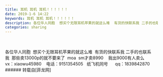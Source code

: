 ```yaml
---
title: 耳机 耳机 耳机！！！！！！
date: 2019-1-6 14:22
keywords: 耳机 耳机 耳机！！！！！！
description: 各位华人同胞  想买个无限耳机苹果的就这么难  有货的快联系我 二手的也联系我  那些卖13000p的就不要来了  moa  sm才卖8990    我出9000有人卖么    vx：xiaowu45980    电话：9151354505   纸飞机同号      qq：1839842870
categories: sharing
---
```

<td class="t_f" id="postmessage_2626008">

<br/>
<br/>
各位华人同胞  想买个无限耳机苹果的就这么难  有货的快联系我 二手的也联系我  那些卖13000p的就不要来了  moa  sm才卖8990    我出9000有人卖么    vx：xiaowu45980    电话：9151354505   纸飞机同号      qq：1839842870</td>
###### 转载自[菲龙网]